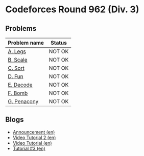 # Codeforces Round 962 (Div. 3)

## Problems

|Problem name|Status|
|------------|---------|
| [A. Legs](problems/A._Legs.md)|NOT OK|
| [B. Scale](problems/B._Scale.md)|NOT OK|
| [C. Sort](problems/C._Sort.md)|NOT OK|
| [D. Fun](problems/D._Fun.md)|NOT OK|
| [E. Decode](problems/E._Decode.md)|NOT OK|
| [F. Bomb](problems/F._Bomb.md)|NOT OK|
| [G. Penacony](problems/G._Penacony.md)|NOT OK|
## Blogs

- [Announcement (en)](blogs/Announcement_(en).md)
- [Video Tutorial 2 (en)](blogs/Video_Tutorial_2_(en).md)
- [Video Tutorial (en)](blogs/Video_Tutorial_(en).md)
- [Tutorial #3 (en)](blogs/Tutorial_3_(en).md)
